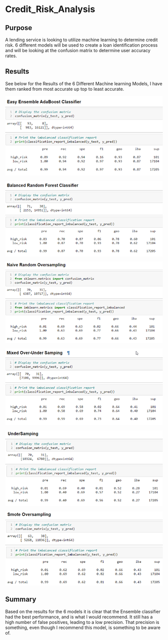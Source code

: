 # Credit_Risk_Analysis

## Purpose

A lending service is looking to utilize machine learning to determine credit risk. 6 different models will be used to create a loan identification process and will be looking at the confusion matrix to determine user accuracy rates.

## Results

See below for the Results of the 6 Different Machine learning Models, I have them ranked from most accurate up top to least accurate.

![Ada Boost](https://github.com/CaptCarmine/Credit_Risk_Analysis/blob/main/Images/Adaboost_Classifier.png?raw=true)

![Balanced](https://github.com/CaptCarmine/Credit_Risk_Analysis/blob/main/Images/Balanced_Classifier.png?raw=true)

![OverSampling](https://github.com/CaptCarmine/Credit_Risk_Analysis/blob/main/Images/NaiveOverSamping.png?raw=true)

![Mixed](https://github.com/CaptCarmine/Credit_Risk_Analysis/blob/main/Images/Mixed%20Sampling.png?raw=true)

![Under Sampling](https://github.com/CaptCarmine/Credit_Risk_Analysis/blob/main/Images/Under_Sampling.png?raw=true)

![Smote](https://github.com/CaptCarmine/Credit_Risk_Analysis/blob/main/Images/Smote_Oversampling.png?raw=true)

## Summary

Based on the results for the 6 models it is clear that the Ensemble classifier had the best performance, and is what I would recommend. It still has a high number of false positives, leading to a low precision. That precision is something, even though I recommend this model, is something to be aware of.
